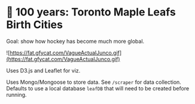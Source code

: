 # 🏒 100 years: Toronto Maple Leafs Birth Cities

Goal: show how hockey has become much more global.

![https://fat.gfycat.com/VagueActualJunco.gif](https://fat.gfycat.com/VagueActualJunco.gif)

Uses D3.js and Leaflet for viz.

Uses Mongo/Mongoose to store data. See `/scraper` for data collection. Defaults to use a local database `leafDB` that will need to be created before running.
